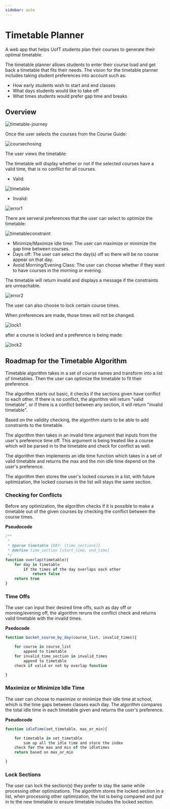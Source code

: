 ```yaml
---
sidebar: auto
---
```

# Timetable Planner

A web app that helps UofT students plan their courses to generate their optimal timetable. 

The timetable planner allows students to enter their course load and get back a timetable that fits their needs. The vision for the timetable planner includes taking student preferences into account such as: 

- How early students wish to start and end classes
- What days students would like to take off
- What times students would prefer gap time and breaks


## Overview

![timetable-journey](./Timetable-journey.png)

Once the user selects the courses from the Course Guide:

![coursechosing](./coursechosing.png)

The user views the timetable:

The timetable will display whether or not if the selected courses have a valid time, that is no conflict for all courses.

 - Valid:
 
![timetable](./timetable.png)

 - Invalid:
 
![error1](./error1.png)

There are serveral preferences that the user can select to optimize the timetable:

![timetableconstraint](./timetableconstraint.png)


 - Minimize/Maximize idle time: The user can maximize or minimize the gap time between courses.
 - Days off: The user can select the day(s) off so there will be no course appear on that day.
 - Avoid Morning/Evening Class: The user can choose whether if they want to have courses in the morning or evening.
 
The timetable will return invalid and displays a message if the constraints are unreachable.

![error2](./error2.png)

The user can also choose to lock certain course times. 

When preferences are made, those times will not be changed.

![lock1](./lock1.png)

after a course is locked and a preference is being made:

![lock2](./lock2.png)

## Roadmap for the Timetable Algorithm
<!---
- Introduce what the timetable algorithm is for
- Tell a story about how the algorithm evolves
- Have a heading for each optimization in the roadmap
- Start with base conflict check -> invalid times -> idle time max/min -> locked courses
--->
Timetable algorithm takes in a set of course names and transform into a list of timetables. Then the user can optimize the timetable to fit their preference.

The algorithm starts out basic, it checks if the sections given have conflict to each other. If there is no conflict, the algorithm will return "valid timetable", or if there is a conflict between any section, it will return "invalid timetable".

Based on the validity checking, the algorithm starts to be able to add constraints to the timetable.

The algorithm then takes in an invalid time argument that inputs from the user's preference time off. This argument is being treated like a course which will be parsed in to the timetable and check for conflict as well.

The algorithm then implements an idle time function which takes in a set of valid timetable and returns the max and the min idle time depend on the user's preference.

The algorithm then stores the user's locked courses in a list, with future optimization, the locked courses in the list will stays the same section.

### Checking for Conflicts

Before any optimization, the algorithm checks if it is possible to make a timetable out of the given courses by checking the conflict between the course times.

**Pseudocode**
```js
/**
 * 
 * @param timetable {DAY: [time_sections]}
 * @define time_section [start_time, end_time]
 */
function overlap(timetable){
    for day in timetable
        if the times of the day overlaps each other
            return false
    return true
}
```

### Time Offs

The user can input their desired time offs, such as day off or morning/evening off, the algorithm reruns the conflict check and returns valid timetable with the invalid times.

**Psedocode**
```js
function bucket_course_by_day(course_list, invalid_times){

    for course in course_list
        append to timetable
    for invalid_time_section in invalid_times
        append to timetable
    check if valid or not by overlap function

}
```



### Maximize or Minimize Idle Time

The user can choose to maximize or minimize their idle time at school, which is the time gaps between classes each day. The algorithm compares the total idle time in each timetable given and returns the user's preference.

**Pseudocode**

```js
function idleTime(set_timetable, max_or_min){

    for timetable in set_timetable
        sum up all the idle time and store the index
    check for the max and min of the idletimes
    return based on max_or_min

}
```

### Lock Sections

The user can lock the section(s) they prefer to stay the same while processing other optimizations. The algorithm stores the locked section in a list, when processing other optimization, the list is being compared and put in to the new timetable to ensure timetable includes the locked section.

<!---

Parse from course name to individual section

```js

This program takes in the input course data from example usage and produce a list of all combinations of the section times for the courses.

function courseToTime(course_lists){

    for course in course_lists
        for section in the course
            check if the enrolment is not full
                list of available courses appends the specific section of that course
    Make a combination out of all the courses from the list of available courses
    return the list of all possible combination

}
```
--->




